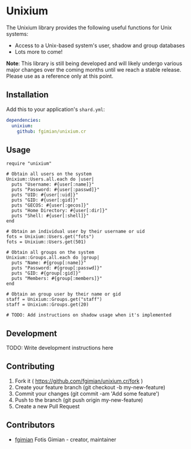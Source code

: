# Unixium

The Unixium library provides the following useful functions for Unix systems:

* Access to a Unix-based system's user, shadow and group databases
* Lots more to come!

**Note**: This library is still being developed and will likely undergo various major changes over the coming months until we reach a stable release.  Please use as a reference only at this point.

## Installation

Add this to your application's `shard.yml`:

```yaml
dependencies:
  unixium:
    github: fgimian/unixium.cr
```

## Usage

```crystal
require "unixium"

# Obtain all users on the system
Unixium::Users.all.each do |user|
  puts "Username: #{user[:name]}"
  puts "Password: #{user[:passwd]}"
  puts "UID: #{user[:uid]}"
  puts "GID: #{user[:gid]}"
  puts "GECOS: #{user[:gecos]}"
  puts "Home Directory: #{user[:dir]}"
  puts "Shell: #{user[:shell]}"
end

# Obtain an individual user by their username or uid
fots = Unixium::Users.get("fots")
fots = Unixium::Users.get(501)

# Obtain all groups on the system
Unixium::Groups.all.each do |group|
  puts "Name: #{group[:name]}"
  puts "Password: #{group[:passwd]}"
  puts "GID: #{group[:gid]}"
  puts "Members: #{group[:members]}"
end

# Obtain an group user by their name or gid
staff = Unixium::Groups.get("staff")
staff = Unixium::Groups.get(20)

# TODO: Add instructions on shadow usage when it's implemented
```

## Development

TODO: Write development instructions here

## Contributing

1. Fork it ( https://github.com/fgimian/unixium.cr/fork )
2. Create your feature branch (git checkout -b my-new-feature)
3. Commit your changes (git commit -am 'Add some feature')
4. Push to the branch (git push origin my-new-feature)
5. Create a new Pull Request

## Contributors

- [fgimian](https://github.com/fgimian) Fotis Gimian - creator, maintainer
